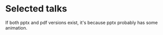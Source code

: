 # Selected talks

If both pptx and pdf versions exist, it's because pptx probably has some animation. 


